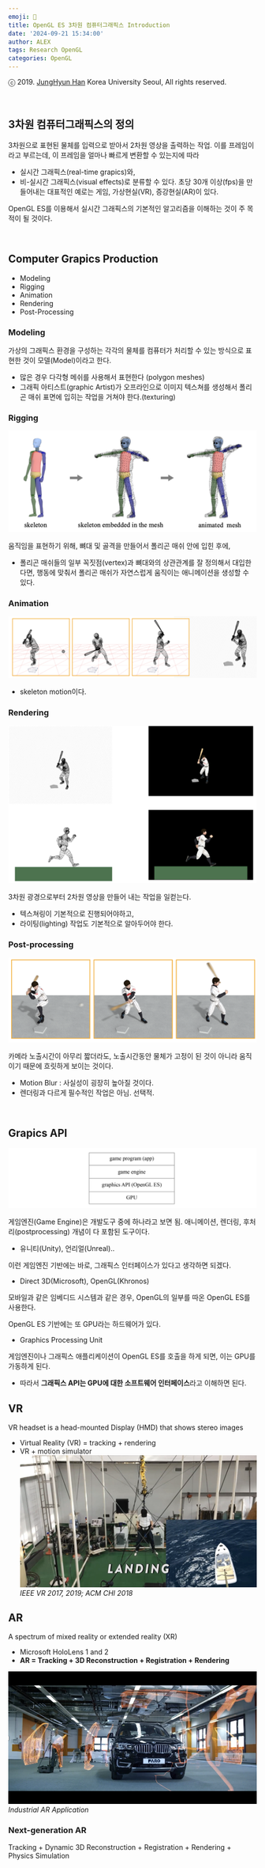```yaml
---
emoji: 🥽
title: OpenGL ES 3차원 컴퓨터그래픽스 Introduction
date: '2024-09-21 15:34:00'
author: ALEX
tags: Research OpenGL
categories: OpenGL
---
```


ⓒ 2019. [JungHyun Han](https://media.korea.ac.kr/people/jhan/) Korea University Seoul, All rights reserved.

<br/>


## 3차원 컴퓨터그래픽스의 정의

3차원으로 표현된 물체를 입력으로 받아서 2차원 영상을 출력하는 작업.
이를 프레임이라고 부르는데, 이 프레임을 얼마나 빠르게 변환할 수 있는지에 따라
- 실시간 그래픽스(real-time grapics)와,
- 비-실시간 그래픽스(visual effects)로 분류할 수 있다.
초당 30개 이상(fps)을 만들어내는 대표적인 예로는 게임, 가상현실(VR), 증강현실(AR)이 있다.

OpenGL ES를 이용해서 실시간 그래픽스의 기본적인 알고리즘을 이해하는 것이 주 목적이 될 것이다.

<br/>



## Computer Grapics Production
- Modeling
- Rigging
- Animation
- Rendering
- Post-Processing

### Modeling
가상의 그래픽스 환경을 구성하는 각각의 물체를 컴퓨터가 처리할 수 있는 방식으로 표현한 것이 모델(Model)이라고 한다.
- 많은 경우 다각형 메쉬를 사용해서 표현한다 (polygon meshes)
- 그래픽 아티스트(graphic Artist)가 오프라인으로 이미지 텍스쳐를 생성해서 폴리곤 매쉬 표면에 입히는 작업을 거쳐야 한다.(texturing)

### Rigging

![](rigging.png)

움직임을 표현하기 위해, 뼈대 및 골격을 만들어서 폴리곤 매쉬 안에 입힌 후에,
- 폴리곤 매쉬들의 일부 꼭짓점(vertex)과 뼈대와의 상관관계를 잘 정의해서 대입한다면, 행동에 맞춰서 폴리곤 매쉬가 자연스럽게 움직이는 애니메이션을 생성할 수 있다.

### Animation

![](animation.png)

- skeleton motion이다. 

### Rendering

![](rendering.png)

3차원 광경으로부터 2차원 영상을 만들어 내는 작업을 일컫는다.
- 텍스쳐링이 기본적으로 진행되어야하고,
- 라이팅(lighting) 작업도 기본적으로 알아두어야 한다.

### Post-processing

![](postprocessing.png)

카메라 노출시간이 아무리 짧더라도, 노출시간동안 물체가 고정이 된 것이 아니라 움직이기 때문에 흐릿하게 보이는 것이다.
- Motion Blur : 사실성이 굉장히 높아질 것이다.
- 렌더링과 다르게 필수적인 작업은 아님. 선택적.


<br/>

## Grapics API

![](table3.png)

게임엔진(Game Engine)은 개발도구 중에 하나라고 보면 됨. 애니메이션, 렌더링, 후처리(postprocessing) 개념이 다 포함된 도구이다. 
- 유니티(Unity), 언리얼(Unreal)..

이런 게임엔진 기반에는 바로, 그래픽스 인터페이스가 있다고 생각하면 되겠다.
- Direct 3D(Microsoft), OpenGL(Khronos)

모바일과 같은 임베디드 시스템과 같은 경우, OpenGL의 일부를 따온 OpenGL ES를 사용한다.

OpenGL ES 기반에는 또 GPU라는 하드웨어가 있다.
- Graphics Processing Unit

게임엔진이나 그래픽스 애플리케이션이 OpenGL ES를 호출을 하게 되면, 이는 GPU를 가동하게 된다.
- 따라서 **그래픽스 API는 GPU에 대한 소프트웨어 인터페이스**라고 이해하면 된다.

## VR
VR headset is a head-mounted Display (HMD) that shows stereo images
- Virtual Reality (VR) = tracking + rendering
- VR + motion simulator
![](VRmotionSimulator.png)
*IEEE VR 2017, 2019; ACM CHI 2018*

## AR
A spectrum of mixed reality or extended reality (XR)
- Microsoft HoloLens 1 and 2
- **AR = Tracking + 3D Reconstruction + Registration + Rendering**

![](IndustrialAR.png)
*Industrial AR Application*

### Next-generation AR 
Tracking + Dynamic 3D Reconstruction + Registration + Rendering + Physics Simulation





```toc
```